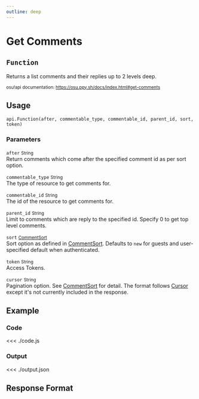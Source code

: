 ```yaml
---
outline: deep
---
```


# Get Comments <Badge type="info" text="GET"/>

## `Function`

Returns a list comments and their replies up to 2 levels deep.

<small>osu!api documentation: https://osu.ppy.sh/docs/index.html#get-comments</small>

## Usage

`api.Function(after, commentable_type, commentable_id, parent_id, sort, token)`

### Parameters

`after` <small>String</small> <Badge type="tip" text="optional" /><br>
Return comments which come after the specified comment id as per sort option.

`commentable_type` <small>String</small> <Badge type="tip" text="optional" /><br>
The type of resource to get comments for.

`commentable_id` <small>String</small> <Badge type="tip" text="optional" /><br>
The id of the resource to get comments for.

`parent_id` <small>String</small> <Badge type="tip" text="optional" /><br>
Limit to comments which are reply to the specified id. Specify 0 to get top level comments.

`sort` <small>[CommentSort](../../types/comment-sort)</small> <Badge type="tip" text="optional" /><br>
Sort option as defined in [CommentSort](../../types/comment-sort). Defaults to `new` for guests and user-specified default when authenticated.

`token` <small>String</small><br>
Access Tokens.

`cursor` <small>String</small> <Badge type="tip" text="optional" /> <Badge type="danger" text="not implemented" /><br>
Pagination option. See [CommentSort](../../types/comment-sort) for detail. The format follows [Cursor](https://osu.ppy.sh/docs/index.html#cursor) except it's not currently included in the response.

## Example

### Code
<<< ./code.js

### Output
<<< ./output.json

## Response Format

<!--@include: ./response.md-->